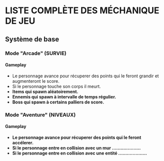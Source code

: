 # LISTE COMPLÈTE DES MÉCHANIQUE DE JEU
## Système de base

### Mode "Arcade" (SURVIE)
#### Gameplay

- Le personnage avance pour récuperer des points qui le feront grandir et augmenteront le score.
- Si le personnage touche son corps il meurt. 
- <b> Items qui spawn aléatoirement.
-  Ennemis qui spawn à intervalle de temps régulier.
-  Boss qui spawn à certains palliers de score. <b>


### Mode "Aventure" (NIVEAUX)
#### Gameplay

- Le personnage avance pour récuperer des points qui le feront accélerer.
- Si le personnage entre en collision avec un mur ....................
- Si le personnage entre en collision avec une entité ....................

